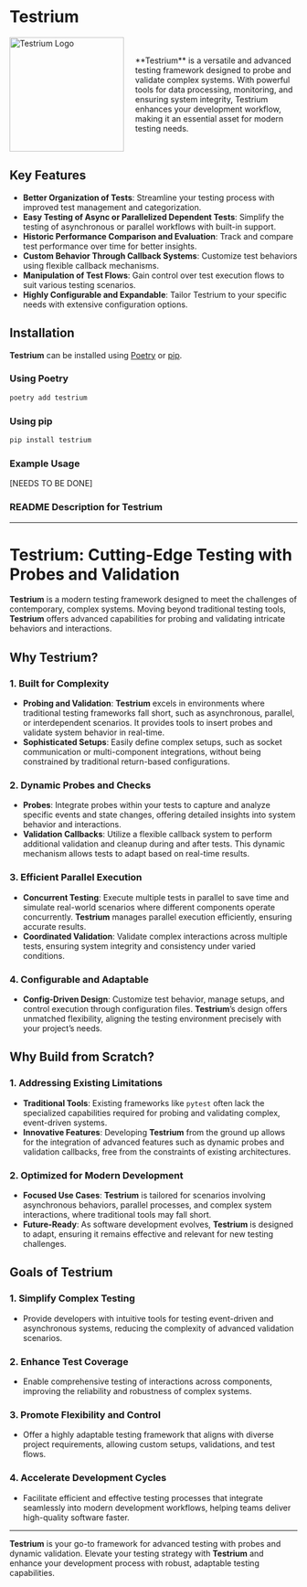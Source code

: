 # **Testrium**

<div style="display: flex; align-items: center;">
  <img src="https://github.com/letalboy/Spectrum/assets/63066865/cf9c60e7-9eba-474c-8cc1-b246e661fd5c" alt="Testrium Logo" width="200" height="200" style="margin-right: 20px;">
  <div>
    <p>**Testrium** is a versatile and advanced testing framework designed to probe and validate complex systems. With powerful tools for data processing, monitoring, and ensuring system integrity, Testrium enhances your development workflow, making it an essential asset for modern testing needs.</p>
  </div>
</div>

## **Key Features**

- **Better Organization of Tests**: Streamline your testing process with improved test management and categorization.
- **Easy Testing of Async or Parallelized Dependent Tests**: Simplify the testing of asynchronous or parallel workflows with built-in support.
- **Historic Performance Comparison and Evaluation**: Track and compare test performance over time for better insights.
- **Custom Behavior Through Callback Systems**: Customize test behaviors using flexible callback mechanisms.
- **Manipulation of Test Flows**: Gain control over test execution flows to suit various testing scenarios.
- **Highly Configurable and Expandable**: Tailor Testrium to your specific needs with extensive configuration options.

## **Installation**

**Testrium** can be installed using [Poetry](https://python-poetry.org/) or [pip](https://pip.pypa.io/en/stable/).

### **Using Poetry**

```bash
poetry add testrium
```

### **Using pip**

```bash
pip install testrium
```

### **Example Usage**

[NEEDS TO BE DONE]

### **README Description for Testrium**

---

# **Testrium: Cutting-Edge Testing with Probes and Validation**

**Testrium** is a modern testing framework designed to meet the challenges of contemporary, complex systems. Moving beyond traditional testing tools, **Testrium** offers advanced capabilities for probing and validating intricate behaviors and interactions.

## **Why Testrium?**

### 1. **Built for Complexity**
- **Probing and Validation**: **Testrium** excels in environments where traditional testing frameworks fall short, such as asynchronous, parallel, or interdependent scenarios. It provides tools to insert probes and validate system behavior in real-time.
- **Sophisticated Setups**: Easily define complex setups, such as socket communication or multi-component integrations, without being constrained by traditional return-based configurations.

### 2. **Dynamic Probes and Checks**
- **Probes**: Integrate probes within your tests to capture and analyze specific events and state changes, offering detailed insights into system behavior and interactions.
- **Validation Callbacks**: Utilize a flexible callback system to perform additional validation and cleanup during and after tests. This dynamic mechanism allows tests to adapt based on real-time results.

### 3. **Efficient Parallel Execution**
- **Concurrent Testing**: Execute multiple tests in parallel to save time and simulate real-world scenarios where different components operate concurrently. **Testrium** manages parallel execution efficiently, ensuring accurate results.
- **Coordinated Validation**: Validate complex interactions across multiple tests, ensuring system integrity and consistency under varied conditions.

### 4. **Configurable and Adaptable**
- **Config-Driven Design**: Customize test behavior, manage setups, and control execution through configuration files. **Testrium**’s design offers unmatched flexibility, aligning the testing environment precisely with your project’s needs.

## **Why Build from Scratch?**

### 1. **Addressing Existing Limitations**
- **Traditional Tools**: Existing frameworks like `pytest` often lack the specialized capabilities required for probing and validating complex, event-driven systems.
- **Innovative Features**: Developing **Testrium** from the ground up allows for the integration of advanced features such as dynamic probes and validation callbacks, free from the constraints of existing architectures.

### 2. **Optimized for Modern Development**
- **Focused Use Cases**: **Testrium** is tailored for scenarios involving asynchronous behaviors, parallel processes, and complex system interactions, where traditional tools may fall short.
- **Future-Ready**: As software development evolves, **Testrium** is designed to adapt, ensuring it remains effective and relevant for new testing challenges.

## **Goals of Testrium**

### 1. **Simplify Complex Testing**
- Provide developers with intuitive tools for testing event-driven and asynchronous systems, reducing the complexity of advanced validation scenarios.

### 2. **Enhance Test Coverage**
- Enable comprehensive testing of interactions across components, improving the reliability and robustness of complex systems.

### 3. **Promote Flexibility and Control**
- Offer a highly adaptable testing framework that aligns with diverse project requirements, allowing custom setups, validations, and test flows.

### 4. **Accelerate Development Cycles**
- Facilitate efficient and effective testing processes that integrate seamlessly into modern development workflows, helping teams deliver high-quality software faster.

---

**Testrium** is your go-to framework for advanced testing with probes and dynamic validation. Elevate your testing strategy with **Testrium** and enhance your development process with robust, adaptable testing capabilities.
